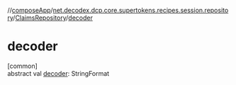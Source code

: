 //[composeApp](../../../index.md)/[net.decodex.dcp.core.supertokens.recipes.session.repository](../index.md)/[ClaimsRepository](index.md)/[decoder](decoder.md)

# decoder

[common]\
abstract val [decoder](decoder.md): StringFormat
